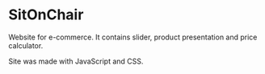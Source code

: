 # SitOnChair


Website for e-commerce. It contains slider, product presentation and price calculator.

Site was made with JavaScript and CSS.
